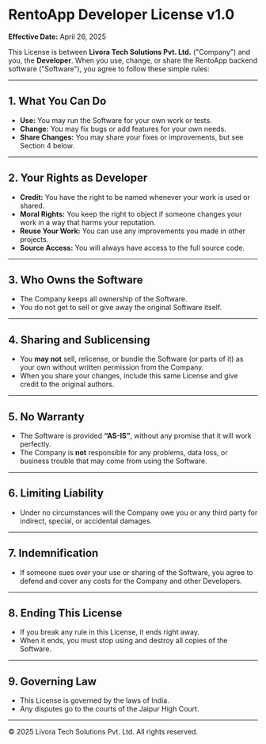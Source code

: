 # RentoApp Developer License v1.0

**Effective Date:** April 26, 2025

This License is between **Livora Tech Solutions Pvt. Ltd.** ("Company") and you, the **Developer**. When you use, change, or share the RentoApp backend software ("Software"), you agree to follow these simple rules:

---

## 1. What You Can Do
- **Use:** You may run the Software for your own work or tests.  
- **Change:** You may fix bugs or add features for your own needs.  
- **Share Changes:** You may share your fixes or improvements, but see Section 4 below.

---

## 2. Your Rights as Developer
- **Credit:** You have the right to be named whenever your work is used or shared.  
- **Moral Rights:** You keep the right to object if someone changes your work in a way that harms your reputation.  
- **Reuse Your Work:** You can use any improvements you made in other projects.  
- **Source Access:** You will always have access to the full source code.

---

## 3. Who Owns the Software
- The Company keeps all ownership of the Software.  
- You do not get to sell or give away the original Software itself.

---

## 4. Sharing and Sublicensing
- You **may not** sell, relicense, or bundle the Software (or parts of it) as your own without written permission from the Company.  
- When you share your changes, include this same License and give credit to the original authors.

---

## 5. No Warranty
- The Software is provided **“AS-IS”**, without any promise that it will work perfectly.  
- The Company is **not** responsible for any problems, data loss, or business trouble that may come from using the Software.

---

## 6. Limiting Liability
- Under no circumstances will the Company owe you or any third party for indirect, special, or accidental damages.

---

## 7. Indemnification
- If someone sues over your use or sharing of the Software, you agree to defend and cover any costs for the Company and other Developers.

---

## 8. Ending This License
- If you break any rule in this License, it ends right away.  
- When it ends, you must stop using and destroy all copies of the Software.

---

## 9. Governing Law
- This License is governed by the laws of India.  
- Any disputes go to the courts of the Jaipur High Court.

---

© 2025 Livora Tech Solutions Pvt. Ltd. All rights reserved.  
